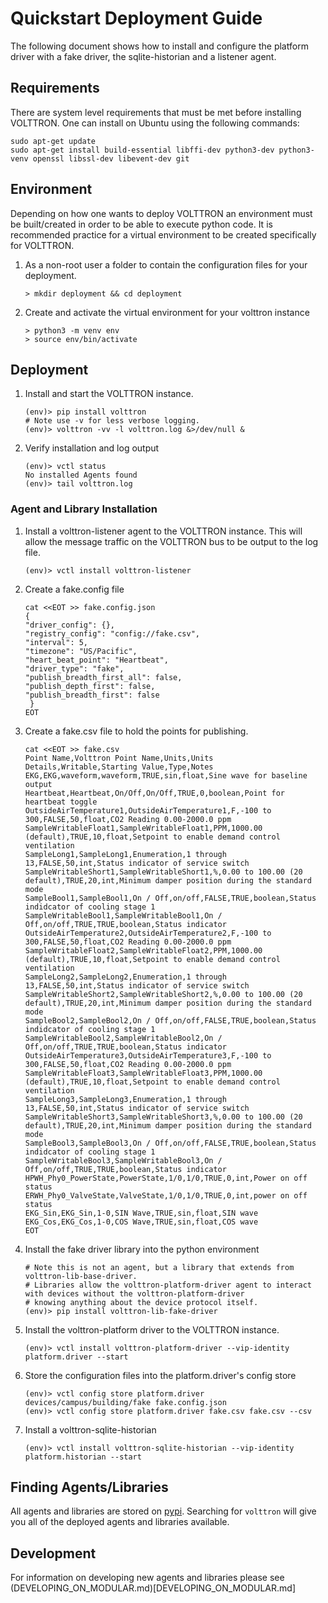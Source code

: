 # Quickstart Deployment Guide

The following document shows how to install and configure the platform driver with a fake driver, the sqlite-historian and a listener agent.

## Requirements

There are system level requirements that must be met before installing VOLTTRON.  One can install on Ubuntu using the following commands:

```shell
sudo apt-get update
sudo apt-get install build-essential libffi-dev python3-dev python3-venv openssl libssl-dev libevent-dev git
```

## Environment

Depending on how one wants to deploy VOLTTRON an environment must be built/created in order to be able to execute python code.  It is recommended practice for a virtual environment to be created specifically for VOLTTRON.

 1. As a non-root user a folder to contain the configuration files for your deployment.
    ```shell
    > mkdir deployment && cd deployment
    ```
 1. Create and activate the virtual environment for your volttron instance
    ```shell
    > python3 -m venv env
    > source env/bin/activate
    ```

## Deployment

 1. Install and start the VOLTTRON instance.
    ```shell
    (env)> pip install volttron
    # Note use -v for less verbose logging.
    (env)> volttron -vv -l volttron.log &>/dev/null &
    ```
 1. Verify installation and log output
    ```shell
    (env)> vctl status
    No installed Agents found
    (env)> tail volttron.log
    ```

### Agent and Library Installation

 1. Install a volttron-listener agent to the VOLTTRON instance.  This will allow the message traffic on the VOLTTRON bus to be output to the log file.
    ```shell
    (env)> vctl install volttron-listener
    ```
 1. Create a fake.config file
    ```shell
    cat <<EOT >> fake.config.json
    {
    "driver_config": {},
    "registry_config": "config://fake.csv",
    "interval": 5,
    "timezone": "US/Pacific",
    "heart_beat_point": "Heartbeat",
    "driver_type": "fake",
    "publish_breadth_first_all": false,
    "publish_depth_first": false,
    "publish_breadth_first": false
     }
    EOT
    ```
 1. Create a fake.csv file to hold the points for publishing.
    ```shell
    cat <<EOT >> fake.csv
    Point Name,Volttron Point Name,Units,Units Details,Writable,Starting Value,Type,Notes
    EKG,EKG,waveform,waveform,TRUE,sin,float,Sine wave for baseline output
    Heartbeat,Heartbeat,On/Off,On/Off,TRUE,0,boolean,Point for heartbeat toggle
    OutsideAirTemperature1,OutsideAirTemperature1,F,-100 to 300,FALSE,50,float,CO2 Reading 0.00-2000.0 ppm
    SampleWritableFloat1,SampleWritableFloat1,PPM,1000.00 (default),TRUE,10,float,Setpoint to enable demand control ventilation
    SampleLong1,SampleLong1,Enumeration,1 through 13,FALSE,50,int,Status indicator of service switch
    SampleWritableShort1,SampleWritableShort1,%,0.00 to 100.00 (20 default),TRUE,20,int,Minimum damper position during the standard mode
    SampleBool1,SampleBool1,On / Off,on/off,FALSE,TRUE,boolean,Status indidcator of cooling stage 1
    SampleWritableBool1,SampleWritableBool1,On / Off,on/off,TRUE,TRUE,boolean,Status indicator
    OutsideAirTemperature2,OutsideAirTemperature2,F,-100 to 300,FALSE,50,float,CO2 Reading 0.00-2000.0 ppm
    SampleWritableFloat2,SampleWritableFloat2,PPM,1000.00 (default),TRUE,10,float,Setpoint to enable demand control ventilation
    SampleLong2,SampleLong2,Enumeration,1 through 13,FALSE,50,int,Status indicator of service switch
    SampleWritableShort2,SampleWritableShort2,%,0.00 to 100.00 (20 default),TRUE,20,int,Minimum damper position during the standard mode
    SampleBool2,SampleBool2,On / Off,on/off,FALSE,TRUE,boolean,Status indidcator of cooling stage 1
    SampleWritableBool2,SampleWritableBool2,On / Off,on/off,TRUE,TRUE,boolean,Status indicator
    OutsideAirTemperature3,OutsideAirTemperature3,F,-100 to 300,FALSE,50,float,CO2 Reading 0.00-2000.0 ppm
    SampleWritableFloat3,SampleWritableFloat3,PPM,1000.00 (default),TRUE,10,float,Setpoint to enable demand control ventilation
    SampleLong3,SampleLong3,Enumeration,1 through 13,FALSE,50,int,Status indicator of service switch
    SampleWritableShort3,SampleWritableShort3,%,0.00 to 100.00 (20 default),TRUE,20,int,Minimum damper position during the standard mode
    SampleBool3,SampleBool3,On / Off,on/off,FALSE,TRUE,boolean,Status indidcator of cooling stage 1
    SampleWritableBool3,SampleWritableBool3,On / Off,on/off,TRUE,TRUE,boolean,Status indicator
    HPWH_Phy0_PowerState,PowerState,1/0,1/0,TRUE,0,int,Power on off status
    ERWH_Phy0_ValveState,ValveState,1/0,1/0,TRUE,0,int,power on off status
    EKG_Sin,EKG_Sin,1-0,SIN Wave,TRUE,sin,float,SIN wave
    EKG_Cos,EKG_Cos,1-0,COS Wave,TRUE,sin,float,COS wave
    EOT
    ```
 1. Install the fake driver library into the python environment
    ```shell
    # Note this is not an agent, but a library that extends from volttron-lib-base-driver.  
    # Libraries allow the volttron-platform-driver agent to interact with devices without the volttron-platform-driver
    # knowing anything about the device protocol itself. 
    (env)> pip install volttron-lib-fake-driver
    ```
 1. Install the volttron-platform driver to the VOLTTRON instance.
    ```shell
    (env)> vctl install volttron-platform-driver --vip-identity platform.driver --start 
    ```
 1. Store the configuration files into the platform.driver's config store
    ```shell
    (env)> vctl config store platform.driver devices/campus/building/fake fake.config.json
    (env)> vctl config store platform.driver fake.csv fake.csv --csv
    ```
 1. Install a volttron-sqlite-historian
    ```shell
    (env)> vctl install volttron-sqlite-historian --vip-identity platform.historian --start
    ```

## Finding Agents/Libraries

All agents and libraries are stored on [pypi](https://pypi.org/).  Searching for `volttron` will give you all of the deployed agents and libraries available.

## Development

For information on developing new agents and libraries please see (DEVELOPING_ON_MODULAR.md)[DEVELOPING_ON_MODULAR.md]